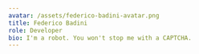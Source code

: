 ```yaml
---
avatar: /assets/federico-badini-avatar.png
title: Federico Badini
role: Developer
bio: I'm a robot. You won't stop me with a CAPTCHA.
---
```



